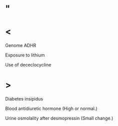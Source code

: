 # "

# <

Genome ADHR

Exposure to lithium

Use of dececlocycline

# >

Diabetes insipidus

Blood antidiuretic hormone
(High or normal.)

Urine osmolality after desmopressin
(Small change.)
